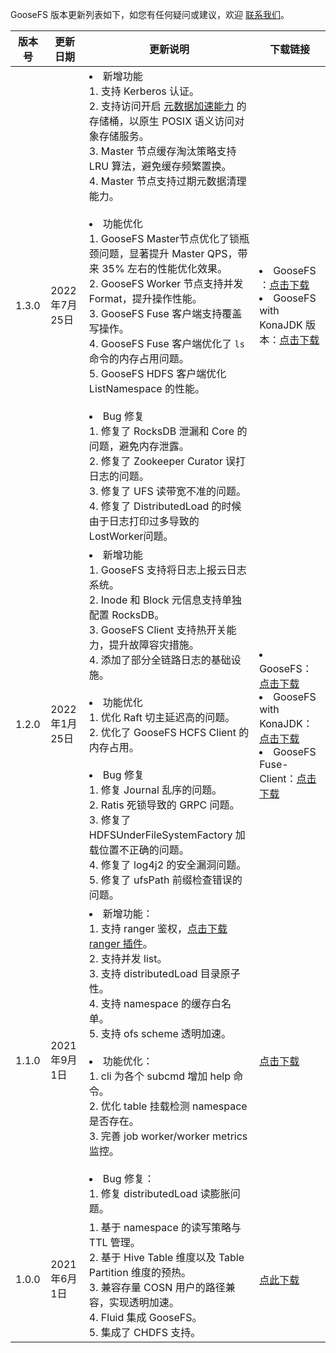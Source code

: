 GooseFS 版本更新列表如下，如您有任何疑问或建议，欢迎 [联系我们](https://cloud.tencent.com/document/product/436/37708)。

|版本号|更新日期|更新说明|下载链接|
|------|-----|------|------|
|  1.3.0  |  2022年7月25日   |   <li>新增功能<br>1. 支持 Kerberos 认证。<br>2. 支持访问开启 [元数据加速能力](https://cloud.tencent.com/document/product/436/56971) 的存储桶，以原生 POSIX 语义访问对象存储服务。<br>3. Master 节点缓存淘汰策略支持 LRU 算法，避免缓存频繁置换。<br>4. Master 节点支持过期元数据清理能力。<br><br><li>功能优化<br>1. GooseFS Master节点优化了锁瓶颈问题，显著提升 Master QPS，带来 35% 左右的性能优化效果。<br>2. GooseFS Worker 节点支持并发 Format，提升操作性能。<br>3. GooseFS Fuse 客户端支持覆盖写操作。<br>4. GooseFS Fuse 客户端优化了 `ls` 命令的内存占用问题。<br>5. GooseFS HDFS 客户端优化 ListNamespace 的性能。<br><br><li>Bug 修复<br>1. 修复了 RocksDB 泄漏和 Core 的问题，避免内存泄露。<br>2. 修复了 Zookeeper Curator 误打日志的问题。<br>3. 修复了 UFS 读带宽不准的问题。<br>4. 修复了 DistributedLoad 的时候由于日志打印过多导致的 LostWorker问题。  |   <li>GooseFS ：[点击下载](https://downloads.tencentgoosefs.cn/goosefs/1.3.0/release/goosefs-1.3.0-bin.tar.gz)   <br><li> GooseFS with KonaJDK 版本：[点击下载](https://downloads.tencentgoosefs.cn/goosefs/1.3.0/release/goosefs-1.3.0-bin-konajdk11.tar.gz)    |
| 1.2.0 | 2022年1月25日 | <li>新增功能<br>1. GooseFS 支持将日志上报云日志系统。<br>2. Inode 和 Block 元信息支持单独配置 RocksDB。<br>3. GooseFS Client 支持热开关能力，提升故障容灾措施。<br>4. 添加了部分全链路日志的基础设施。<br><br><li>功能优化<br>1. 优化 Raft 切主延迟高的问题。<br>2. 优化了 GooseFS HCFS Client 的内存占用。<br><br><li>Bug 修复<br>1. 修复 Journal 乱序的问题。<br>2. Ratis 死锁导致的 GRPC 问题。<br>3. 修复了 HDFSUnderFileSystemFactory 加载位置不正确的问题。<br>4. 修复了 log4j2 的安全漏洞问题。<br>5. 修复了 ufsPath 前缀检查错误的问题。| <li>GooseFS：[点击下载](https://cos-data-lake-release-1253960454.cos.ap-guangzhou.myqcloud.com/goosefs/1.2.0/release/goosefs-1.2.0-bin.tar.gz) <li>GooseFS with KonaJDK：[点击下载](https://cos-data-lake-release-1253960454.cos.ap-guangzhou.myqcloud.com/goosefs/1.2.0/release/goosefs-1.2.0-bin-with-konajdk11.tar.gz) <li>GooseFS Fuse-Client：[点击下载](https://cos-data-lake-release-1253960454.cos.ap-guangzhou.myqcloud.com/goosefs/1.2.0/release/goosefs-fuse-1.2.0-bin.tar.gz) |
|  1.1.0   |  2021年9月1日  |  <li>新增功能：<br>1. 支持 ranger 鉴权，[点击下载 ranger 插件](https://cos-data-lake-release-1253960454.cos.ap-guangzhou.myqcloud.com/goosefs/extensions/ranger-plugin/1.0.0/release/ranger-goosefs-plugin-1.0.0.jar)。<br>2. 支持并发 list。<br>3. 支持 distributedLoad 目录原子性。<br>4. 支持 namespace 的缓存白名单。<br>5. 支持 ofs scheme 透明加速。<br><br><li>功能优化：<br>1. cli 为各个 subcmd 增加 help 命令。<br>2. 优化 table 挂载检测 namespace 是否存在。<br>3. 完善 job worker/worker metrics 监控。<br><br><li>Bug 修复：<br>1. 修复 distributedLoad 读膨胀问题。    |     [点击下载](https://cos-data-lake-release-1253960454.cos.ap-guangzhou.myqcloud.com/goosefs/1.1.0/release/goosefs-1.1.0-bin.tar.gz)    |
|1.0.0 |  2021年6月1日  |   1. 基于 namespace 的读写策略与 TTL 管理。<br>2. 基于 Hive Table 维度以及 Table Partition 维度的预热。<br>3. 兼容存量 COSN 用户的路径兼容，实现透明加速。<br>4. Fluid 集成 GooseFS。<br>5. 集成了 CHDFS 支持。   | [点此下载](https://cos-data-lake-release-1253960454.cos.ap-guangzhou.myqcloud.com/goosefs/1.0.0/release/goosefs-1.0.0-bin.tar.gz) |
